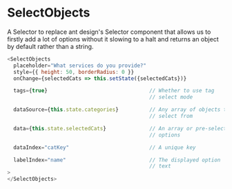 # SelectObjects

A Selector to replace ant design's Selector component that 
allows us to firstly add a lot of options without it slowing to a halt
and returns an object by default rather than a string.

```js
<SelectObjects
  placeholder="What services do you provide?"
  style={{ height: 50, borderRadius: 0 }}
  onChange={selectedCats => this.setState({selectedCats})}

  tags={true}                                 // Whether to use tag
                                              // select mode

  dataSource={this.state.categories}          // Any array of objects to
                                              // select from

  data={this.state.selectedCats}              // An array or pre-selected
                                              // options

  dataIndex="catKey"                          // A unique key

  labelIndex="name"                           // The displayed option
                                              // text
>
</SelectObjects>
```
